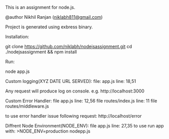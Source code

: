 This is an assignment for node.js.

@author Nikhil Ranjan (niklabh811@gmail.com)

Project is generated using exbress binary.

Installation:

git clone https://github.com/niklabh/nodejsassignment.git
cd ./nodejsassignment && npm install

Run:

node app.js

Custom logging(XYZ DATE URL SERVED):
file: app.js line: 18,51

Any request will produce log on console.
e.g. http://localhost:3000

Custom Error Handler:
file app.js line: 12,56
file routes/index.js line: 11
file routes/middleware.js

to use error handler issue following request:  http://localhost/error

Diffrent Node Environment(NODE_ENV):
file app.js line: 27,35
to use run app with: >NODE_ENV=production nodepp.js